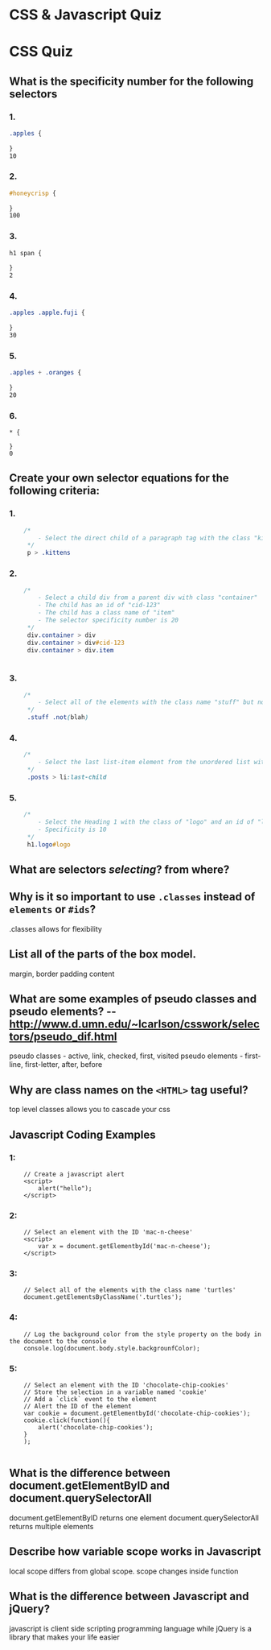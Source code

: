 # CSS & Javascript Quiz

# CSS Quiz

## What is the specificity number for the following selectors

### 1. 
```CSS
.apples {
    
}
10
```

### 2. 
```CSS
#honeycrisp {
    
}
100
```

### 3. 
```CSS
h1 span {
    
}
2
```

### 4. 
```CSS
.apples .apple.fuji {
    
}
30
```

### 5. 
```CSS
.apples + .oranges {
    
}
20
```

### 6.
```
* {
    
}
0
```

## Create your own selector equations for the following criteria:

### 1. 
```css
    /*
        - Select the direct child of a paragraph tag with the class "kittens"
     */
     p > .kittens
```

### 2. 
```css
    /*
        - Select a child div from a parent div with class "container"
        - The child has an id of "cid-123"
        - The child has a class name of "item"
        - The selector specificity number is 20
     */
     div.container > div
     div.container > div#cid-123
     div.container > div.item
     
```

### 3. 
```css
    /*
        - Select all of the elements with the class name "stuff" but not with the class name "blah"
     */
     .stuff .not(blah)
```

### 4. 
```css
    /*
        - Select the last list-item element from the unordered list with the class name "posts"
     */
     .posts > li:last-child
```

### 5. 
```css
    /*
        - Select the Heading 1 with the class of "logo" and an id of "logo"
        - Specificity is 10
     */
     h1.logo#logo
```

## What are selectors *selecting*? from where?
## Why is it so important to use `.classes` instead of `elements` or `#ids`?
.classes allows for flexibility
## List all of the parts of the box model.
margin, border padding content
## What are some examples of pseudo classes and pseudo elements? -- http://www.d.umn.edu/~lcarlson/csswork/selectors/pseudo_dif.html
pseudo classes - active, link, checked, first, visited
pseudo elements - first-line, first-letter, after, before
## Why are class names on the `<HTML>` tag useful?
top level classes allows you to cascade your css

## Javascript Coding Examples

### 1: 
```JS
    // Create a javascript alert
    <script>
    	alert("hello");
    </script>
```

### 2: 
```JS
    // Select an element with the ID 'mac-n-cheese'
    <script>
    	var x = document.getElementbyId('mac-n-cheese');
    </script>
```

### 3: 
```JS
    // Select all of the elements with the class name 'turtles'
    document.getElementsByClassName('.turtles');
```

### 4: 
```JS
    // Log the background color from the style property on the body in the document to the console
    console.log(document.body.style.backgrounfColor);
```

### 5: 
```JS
    // Select an element with the ID 'chocolate-chip-cookies'
    // Store the selection in a variable named 'cookie'
    // Add a `click` event to the element
    // Alert the ID of the element
    var cookie = document.getElementbyId('chocolate-chip-cookies');
    cookie.click(function(){
		alert('chocolate-chip-cookies');
	}
    );
    
```

## What is the difference between document.getElementByID and document.querySelectorAll
document.getElementByID returns one element
document.querySelectorAll returns multiple elements
## Describe how variable scope works in Javascript
local scope differs from global scope. scope changes inside function

## What is the difference between Javascript and jQuery?
javascript is client side scripting programming language while jQuery is a library that makes your life easier
